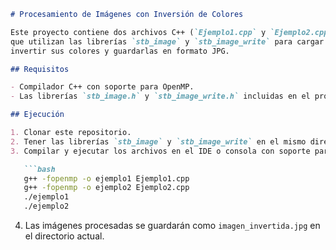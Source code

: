 ```markdown
# Procesamiento de Imágenes con Inversión de Colores

Este proyecto contiene dos archivos C++ (`Ejemplo1.cpp` y `Ejemplo2.cpp`),
que utilizan las librerías `stb_image` y `stb_image_write` para cargar imágenes,
invertir sus colores y guardarlas en formato JPG.

## Requisitos

- Compilador C++ con soporte para OpenMP.
- Las librerías `stb_image.h` y `stb_image_write.h` incluidas en el proyecto.

## Ejecución

1. Clonar este repositorio.
2. Tener las librerías `stb_image` y `stb_image_write` en el mismo directorio que los archivos `.cpp`.
3. Compilar y ejecutar los archivos en el IDE o consola con soporte para OpenMP:

   ```bash
   g++ -fopenmp -o ejemplo1 Ejemplo1.cpp
   g++ -fopenmp -o ejemplo2 Ejemplo2.cpp
   ./ejemplo1
   ./ejemplo2
   ```

4. Las imágenes procesadas se guardarán como `imagen_invertida.jpg` en el directorio actual.
